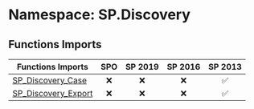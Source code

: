 # Namespace: SP.Discovery

## Functions Imports

Functions Imports | SPO | SP 2019 | SP 2016 | SP 2013
----------|:---:|:-------:|:-------:|:-------:
[SP_Discovery_Case](./Functions/SP_Discovery_Case.md) | ❌ | ❌ | ❌ | ✅
[SP_Discovery_Export](./Functions/SP_Discovery_Export.md) | ❌ | ❌ | ❌ | ✅